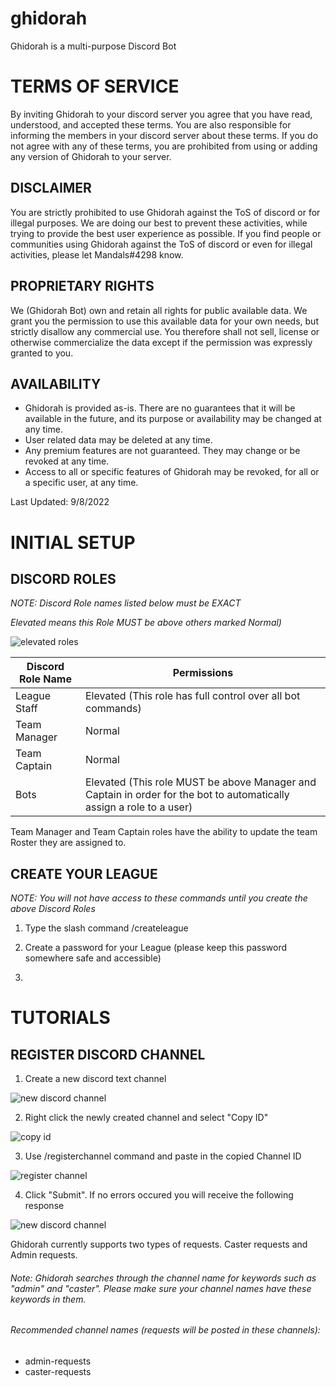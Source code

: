 # ghidorah
Ghidorah is a multi-purpose Discord Bot


# TERMS OF SERVICE
By inviting Ghidorah to your discord server you agree that you have read, understood, and accepted these terms. You are also responsible for informing the members in your discord server about these terms. If you do not agree with any of these terms, you are prohibited from using or adding any version of Ghidorah to your server.

## DISCLAIMER
You are strictly prohibited to use Ghidorah against the ToS of discord or for illegal purposes. We are doing our best to prevent these activities, while trying to provide the best user experience as possible. If you find people or communities using Ghidorah against the ToS of discord or even for illegal activities, please let Mandals#4298 know.

## PROPRIETARY RIGHTS
We (Ghidorah Bot) own and retain all rights for public available data. We grant you the permission to use this available data for your own needs, but strictly disallow any commercial use. You therefore shall not sell, license or otherwise commercialize the data except if the permission was expressly granted to you.

## AVAILABILITY
* Ghidorah is provided as-is. There are no guarantees that it will be available in the future, and its purpose or availability may be changed at any time.
* User related data may be deleted at any time.
* Any premium features are not guaranteed. They may change or be revoked at any time.
* Access to all or specific features of Ghidorah may be revoked, for all or a specific user, at any time.

Last Updated: 9/8/2022

# INITIAL SETUP
## DISCORD ROLES
*NOTE: Discord Role names listed below must be EXACT*

*Elevated means this Role MUST be above others marked Normal)*

![elevated roles](https://i.imgur.com/geapmEs.png)

Discord Role Name | Permissions
------------------|------------
League Staff      | Elevated (This role has full control over all bot commands)
Team Manager      | Normal
Team Captain      | Normal
Bots              | Elevated (This role MUST be above Manager and Captain in order for the bot to automatically assign a role to a user)

Team Manager and Team Captain roles have the ability to update the team Roster they are assigned to.

## CREATE YOUR LEAGUE
*NOTE: You will not have access to these commands until you create the above Discord Roles*

1. Type the slash command /createleague



2. Create a password for your League (please keep this password somewhere safe and accessible)



3. 

# TUTORIALS
## REGISTER DISCORD CHANNEL
1. Create a new discord text channel

![new discord channel](https://i.imgur.com/Vc6vdm6.png)

2. Right click the newly created channel and select "Copy ID"

![copy id](https://i.imgur.com/Hee3g6x.png)

3. Use /registerchannel command and paste in the copied Channel ID

![register channel](https://i.imgur.com/0keLPty.png)

4. Click "Submit". If no errors occured you will receive the following response

![new discord channel](https://i.imgur.com/eL874Bj.png)

Ghidorah currently supports two types of requests. Caster requests and Admin requests.
###### Note: Ghidorah searches through the channel name for keywords such as "admin" and "caster". Please make sure your channel names have these keywords in them.
###### Recommended channel names (requests will be posted in these channels):
* admin-requests
* caster-requests

